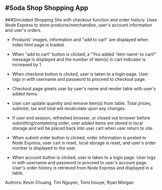 #Soda Shop Shopping App
----------------------

###Simulated Shopping Site with checkout function and order history.  Uses Node Express to store products/merchandise, user's account information and user's orders.

- Products' images, information and "add to cart" are displayed when index.html page is loaded.

- When "add to cart" button is clicked, a "You added 'item name' to cart!" message is displayed and the number of item(s) in cart indicator is increased by 1.

- When checkout button is clicked, user is taken to a login page. User logs in with username and password to proceed to checkout page.

- Checkout page greets user by user's name and render table with user's added items.

- User can update quantity and remove item(s) from table. Total prices, subtotal, tax and total will recalculate upon any changes.

- If user end session, refreshed browser, or closed out broswer before submitting/completing order, user added items are stored in local storage and will be placed back into user cart when user return to site.

- When submit order button is clicked, order information is posted to Node Express, user cart is reset, local storage is reset, and user's order number is displayed to the user.

- When account button is clicked, user is taken to a login page. User logs in with username and password to proceed to user's account page. User's order history is retrieved from Node Express and displayed in a table.

Authors:
Kevin Chuang, Tim Nguyen, Tomi Inouye, Ryan Morgan
